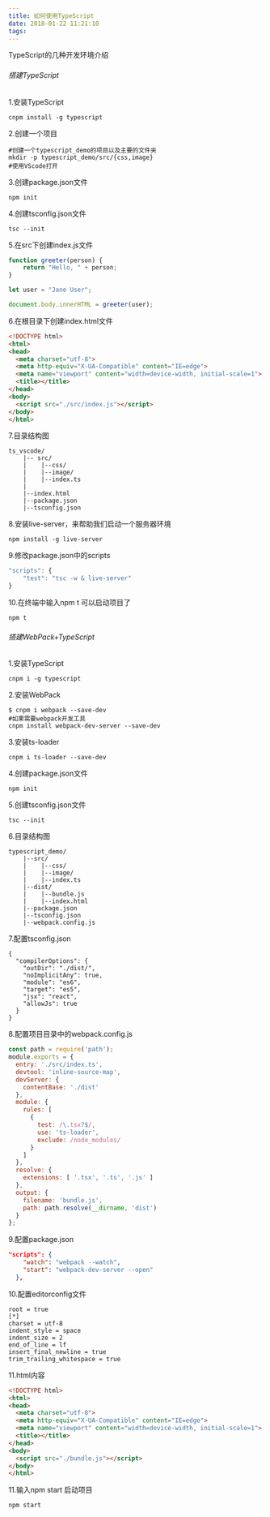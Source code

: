 ```yaml
---
title: 如何使用TypeScript
date: 2018-01-22 11:21:10
tags:
---
```

TypeScript的几种开发环境介绍
<!-- more -->
###### 搭建TypeScript
1.安装TypeScript
```
cnpm install -g typescript
```
2.创建一个项目
```
#创建一个typescript_demo的项目以及主要的文件夹
mkdir -p typescript_demo/src/{css,image}
#使用VScode打开
```
3.创建package.json文件
```
npm init
```
4.创建tsconfig.json文件
```
tsc --init
```
5.在src下创建index.js文件
```js
function greeter(person) {
    return "Hello, " + person;
}

let user = "Jane User";

document.body.innerHTML = greeter(user);
```
6.在根目录下创建index.html文件
```html
<!DOCTYPE html>
<html>
<head>
  <meta charset="utf-8">
  <meta http-equiv="X-UA-Compatible" content="IE=edge">
  <meta name="viewport" content="width=device-width, initial-scale=1">
  <title></title>
</head>
<body>
  <script src="./src/index.js"></script>
</body>
</html>
```
7.目录结构图
```ASCII
ts_vscode/
    |-- src/
    |    |--css/
    |    |--image/
    |    |--index.ts
    |
    |--index.html
    |--package.json
    |--tsconfig.json
```
8.安装live-server，来帮助我们启动一个服务器环境
```
npm install -g live-server
```
9.修改package.json中的scripts
```js
"scripts": {
    "test": "tsc -w & live-server"
}
```
10.在终端中输入npm t 可以启动项目了
```
npm t
```
###### 搭建WebPack+TypeScript
1.安装TypeScript
```
cnpm i -g typescript
```
2.安装WebPack
```
$ cnpm i webpack --save-dev
#如果需要webpack开发工具
cnpm install webpack-dev-server --save-dev
```
3.安装ts-loader
```
cnpm i ts-loader --save-dev
```
4.创建package.json文件
```
npm init
```
5.创建tsconfig.json文件
```
tsc --init
```
6.目录结构图
```
typescript_demo/
    |--src/
    |    |--css/
    |    |--image/
    |    |--index.ts
    |--dist/
    |    |--bundle.js
    |    |--index.html 
    |--package.json
    |--tsconfig.json
    |--webpack.config.js
```
7.配置tsconfig.json
```
{
  "compilerOptions": {
    "outDir": "./dist/",
    "noImplicitAny": true,
    "module": "es6",
    "target": "es5",
    "jsx": "react",
    "allowJs": true
  }
}
```
8.配置项目目录中的webpack.config.js
```js
const path = require('path');
module.exports = {
  entry: './src/index.ts',
  devtool: 'inline-source-map',
  devServer: {
    contentBase: './dist'
  },
  module: {
    rules: [
      {
        test: /\.tsx?$/,
        use: 'ts-loader',
        exclude: /node_modules/
      }
    ]
  },
  resolve: {
    extensions: [ '.tsx', '.ts', '.js' ]
  },
  output: {
    filename: 'bundle.js',
    path: path.resolve(__dirname, 'dist')
  }
};
```
9.配置package.json
```json
"scripts": {
    "watch": "webpack --watch",
    "start": "webpack-dev-server --open"
  },
```
10.配置editorconfig文件
```
root = true
[*]
charset = utf-8
indent_style = space
indent_size = 2
end_of_line = lf
insert_final_newline = true
trim_trailing_whitespace = true
```
11.html内容
```html
<!DOCTYPE html>
<html>
<head>
  <meta charset="utf-8">
  <meta http-equiv="X-UA-Compatible" content="IE=edge">
  <meta name="viewport" content="width=device-width, initial-scale=1">
  <title></title>
</head>
<body>
  <script src="./bundle.js"></script>
</body>
</html>
```
11.输入npm start 启动项目
```
npm start
```